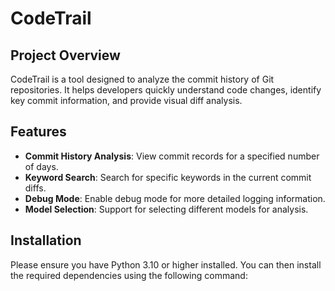 # CodeTrail

## Project Overview
CodeTrail is a tool designed to analyze the commit history of Git repositories. It helps developers quickly understand code changes, identify key commit information, and provide visual diff analysis.

## Features
- **Commit History Analysis**: View commit records for a specified number of days.
- **Keyword Search**: Search for specific keywords in the current commit diffs.
- **Debug Mode**: Enable debug mode for more detailed logging information.
- **Model Selection**: Support for selecting different models for analysis.

## Installation
Please ensure you have Python 3.10 or higher installed. You can then install the required dependencies using the following command:
